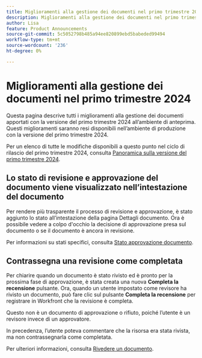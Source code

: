 ```yaml
---
title: Miglioramenti alla gestione dei documenti nel primo trimestre 2024
description: Miglioramenti alla gestione dei documenti nel primo trimestre 2024
author: Lisa
feature: Product Announcements
source-git-commit: 5c5052798b485a94ee820899ebd5babeded99494
workflow-type: tm+mt
source-wordcount: '236'
ht-degree: 0%

---
```


# Miglioramenti alla gestione dei documenti nel primo trimestre 2024

Questa pagina descrive tutti i miglioramenti alla gestione dei documenti apportati con la versione del primo trimestre 2024 all’ambiente di anteprima. Questi miglioramenti saranno resi disponibili nell’ambiente di produzione con la versione del primo trimestre 2024.

Per un elenco di tutte le modifiche disponibili a questo punto nel ciclo di rilascio del primo trimestre 2024, consulta [Panoramica sulla versione del primo trimestre 2024](/help/quicksilver/product-announcements/product-releases/23-q4-release-activity/23-q4-release-overview.md).

## Lo stato di revisione e approvazione del documento viene visualizzato nell’intestazione del documento

Per rendere più trasparente il processo di revisione e approvazione, è stato aggiunto lo stato all’intestazione della pagina Dettagli documento. Ora è possibile vedere a colpo d&#39;occhio la decisione di approvazione presa sul documento o se il documento è ancora in revisione.

Per informazioni su stati specifici, consulta [Stato approvazione documento](/help/quicksilver/review-and-approve-work/document-reviews-and-approvals/manage-document-approvals/document-approval-status.md).

## Contrassegna una revisione come completata

Per chiarire quando un documento è stato rivisto ed è pronto per la prossima fase di approvazione, è stata creata una nuova **Completa la recensione** pulsante. Ora, quando un utente impostato come revisore ha rivisto un documento, può fare clic sul pulsante **Completa la recensione** per registrare in Workfront che la revisione è completa.

Questo non è un documento di approvazione o rifiuto, poiché l’utente è un revisore invece di un approvatore.

In precedenza, l’utente poteva commentare che la risorsa era stata rivista, ma non contrassegnarla come completata.

Per ulteriori informazioni, consulta [Rivedere un documento](/help/quicksilver/review-and-approve-work/document-reviews-and-approvals/review-and-approve-documents/review-a-document.md).
